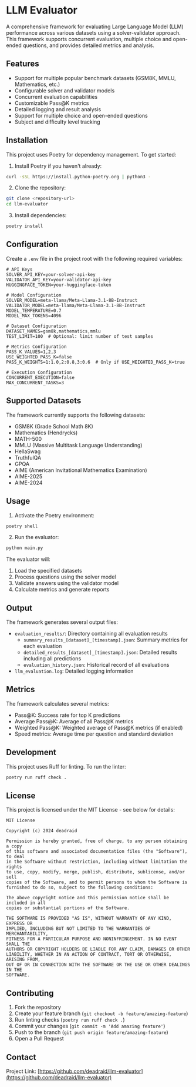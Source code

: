 # LLM Evaluator

A comprehensive framework for evaluating Large Language Model (LLM) performance across various datasets using a solver-validator approach. This framework supports concurrent evaluation, multiple choice and open-ended questions, and provides detailed metrics and analysis.

## Features

- Support for multiple popular benchmark datasets (GSM8K, MMLU, Mathematics, etc.)
- Configurable solver and validator models
- Concurrent evaluation capabilities
- Customizable Pass@K metrics
- Detailed logging and result analysis
- Support for multiple choice and open-ended questions
- Subject and difficulty level tracking

## Installation

This project uses Poetry for dependency management. To get started:

1. Install Poetry if you haven't already:

```bash
curl -sSL https://install.python-poetry.org | python3 -
```

2. Clone the repository:

```bash
git clone <repository-url>
cd llm-evaluator
```

3. Install dependencies:

```bash
poetry install
```

## Configuration

Create a `.env` file in the project root with the following required variables:

```env
# API Keys
SOLVER_API_KEY=your-solver-api-key
VALIDATOR_API_KEY=your-validator-api-key
HUGGINGFACE_TOKEN=your-huggingface-token

# Model Configuration
SOLVER_MODEL=meta-llama/Meta-Llama-3.1-8B-Instruct
VALIDATOR_MODEL=meta-llama/Meta-Llama-3.1-8B-Instruct
MODEL_TEMPERATURE=0.7
MODEL_MAX_TOKENS=4096

# Dataset Configuration
DATASET_NAMES=gsm8k,mathematics,mmlu
TEST_LIMIT=100  # Optional: limit number of test samples

# Metrics Configuration
PASS_K_VALUES=1,2,3
USE_WEIGHTED_PASS_K=false
PASS_K_WEIGHTS=1:1.0,2:0.8,3:0.6  # Only if USE_WEIGHTED_PASS_K=true

# Execution Configuration
CONCURRENT_EXECUTION=false
MAX_CONCURRENT_TASKS=3
```

## Supported Datasets

The framework currently supports the following datasets:

- GSM8K (Grade School Math 8K)
- Mathematics (Hendrycks)
- MATH-500
- MMLU (Massive Multitask Language Understanding)
- HellaSwag
- TruthfulQA
- GPQA
- AIME (American Invitational Mathematics Examination)
- AIME-2025
- AIME-2024

## Usage

1. Activate the Poetry environment:

```bash
poetry shell
```

2. Run the evaluator:

```bash
python main.py
```

The evaluator will:

1. Load the specified datasets
2. Process questions using the solver model
3. Validate answers using the validator model
4. Calculate metrics and generate reports

## Output

The framework generates several output files:

- `evaluation_results/`: Directory containing all evaluation results
  - `summary_results_[dataset]_[timestamp].json`: Summary metrics for each evaluation
  - `detailed_results_[dataset]_[timestamp].json`: Detailed results including all predictions
  - `evaluation_history.json`: Historical record of all evaluations
- `llm_evaluation.log`: Detailed logging information

## Metrics

The framework calculates several metrics:

- Pass@K: Success rate for top K predictions
- Average Pass@K: Average of all Pass@K metrics
- Weighted Pass@K: Weighted average of Pass@K metrics (if enabled)
- Speed metrics: Average time per question and standard deviation

## Development

This project uses Ruff for linting. To run the linter:

```bash
poetry run ruff check .
```

## License

This project is licensed under the MIT License - see below for details:

```
MIT License

Copyright (c) 2024 deadraid

Permission is hereby granted, free of charge, to any person obtaining a copy
of this software and associated documentation files (the "Software"), to deal
in the Software without restriction, including without limitation the rights
to use, copy, modify, merge, publish, distribute, sublicense, and/or sell
copies of the Software, and to permit persons to whom the Software is
furnished to do so, subject to the following conditions:

The above copyright notice and this permission notice shall be included in all
copies or substantial portions of the Software.

THE SOFTWARE IS PROVIDED "AS IS", WITHOUT WARRANTY OF ANY KIND, EXPRESS OR
IMPLIED, INCLUDING BUT NOT LIMITED TO THE WARRANTIES OF MERCHANTABILITY,
FITNESS FOR A PARTICULAR PURPOSE AND NONINFRINGEMENT. IN NO EVENT SHALL THE
AUTHORS OR COPYRIGHT HOLDERS BE LIABLE FOR ANY CLAIM, DAMAGES OR OTHER
LIABILITY, WHETHER IN AN ACTION OF CONTRACT, TORT OR OTHERWISE, ARISING FROM,
OUT OF OR IN CONNECTION WITH THE SOFTWARE OR THE USE OR OTHER DEALINGS IN THE
SOFTWARE.
```

## Contributing

1. Fork the repository
2. Create your feature branch (`git checkout -b feature/amazing-feature`)
3. Run linting checks (`poetry run ruff check .`)
4. Commit your changes (`git commit -m 'Add amazing feature'`)
5. Push to the branch (`git push origin feature/amazing-feature`)
6. Open a Pull Request

## Contact

Project Link: [https://github.com/deadraid/llm-evaluator](https://github.com/deadraid/llm-evaluator)
